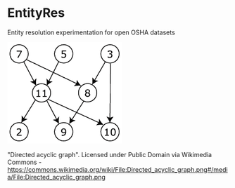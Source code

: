 # EntityRes
Entity resolution experimentation for open OSHA datasets



![Directed acyclic graph](https://github.com/oshadatasci/EntityRes/blob/master/images/Directed_acyclic_graph.png)    

"Directed acyclic graph". Licensed under Public Domain via Wikimedia Commons - https://commons.wikimedia.org/wiki/File:Directed_acyclic_graph.png#/media/File:Directed_acyclic_graph.png